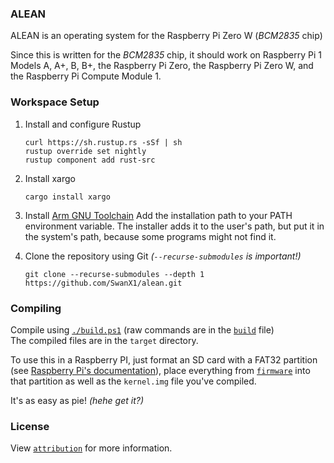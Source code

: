### ALEAN
ALEAN is an operating system for the Raspberry Pi Zero W (*BCM2835* chip)

Since this is written for the *BCM2835* chip, it should work on Raspberry Pi 1 Models A,
A+, B, B+, the Raspberry Pi Zero, the Raspberry Pi Zero W, and the Raspberry Pi Compute
Module 1.

### Workspace Setup
1. Install and configure Rustup
   ```
   curl https://sh.rustup.rs -sSf | sh
   rustup override set nightly
   rustup component add rust-src
   ```

2. Install xargo
   ```
   cargo install xargo
   ```

3. Install [Arm GNU Toolchain](https://developer.arm.com/Tools%20and%20Software/GNU%20Toolchain)
   Add the installation path to your PATH environment variable. The installer adds it to the user's path, but put it in the system's path, because some programs might not find it.

4. Clone the repository using Git *(`--recurse-submodules` is important!)*
   ```
   git clone --recurse-submodules --depth 1 https://github.com/SwanX1/alean.git
   ```

### Compiling
Compile using [`./build.ps1`](./build.ps1) (raw commands are in the [`build`](./build) file)<br>
The compiled files are in the `target` directory.

To use this in a Raspberry PI, just format an SD card with a FAT32 partition (see [Raspberry Pi's documentation](https://www.raspberrypi.com/documentation/computers/getting-started.html#sd-cards)), place everything from [`firmware`](./firmware/) into that partition as well as the `kernel.img` file you've compiled.
<!-- 
### Usage
This project is meant for a specific setup (the ili9341 display, for example), however you can freely configure it in code. The constants in code are meant to be changed.<br>
Any specific setup for any component is in the [`docs`](./docs) directory. -->

It's as easy as pie! *(hehe get it?)*

### License
View [`attribution`](./attribution/) for more information.
